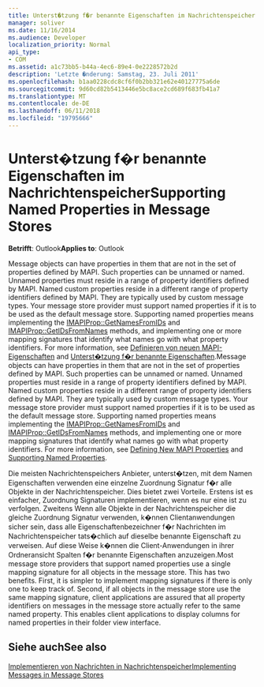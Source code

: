 ```yaml
---
title: Unterst�tzung f�r benannte Eigenschaften im Nachrichtenspeicher
manager: soliver
ms.date: 11/16/2014
ms.audience: Developer
localization_priority: Normal
api_type:
- COM
ms.assetid: a1c73bb5-b44a-4ec6-89e4-0e2228572b2d
description: 'Letzte �nderung: Samstag, 23. Juli 2011'
ms.openlocfilehash: b1aa0228cdc8cf6f0b2bb321e62e40127775a6de
ms.sourcegitcommit: 9d60cd82b5413446e5bc8ace2cd689f683fb41a7
ms.translationtype: MT
ms.contentlocale: de-DE
ms.lasthandoff: 06/11/2018
ms.locfileid: "19795666"
---
```

# <a name="supporting-named-properties-in-message-stores"></a><span data-ttu-id="1c618-103">Unterst�tzung f�r benannte Eigenschaften im Nachrichtenspeicher</span><span class="sxs-lookup"><span data-stu-id="1c618-103">Supporting Named Properties in Message Stores</span></span>

  
  
<span data-ttu-id="1c618-104">**Betrifft**: Outlook</span><span class="sxs-lookup"><span data-stu-id="1c618-104">**Applies to**: Outlook</span></span> 
  
<span data-ttu-id="1c618-p101">Message objects can have properties in them that are not in the set of properties defined by MAPI. Such properties can be unnamed or named. Unnamed properties must reside in a range of property identifiers defined by MAPI. Named custom properties reside in a different range of property identifiers defined by MAPI. They are typically used by custom message types. Your message store provider must support named properties if it is to be used as the default message store. Supporting named properties means implementing the [IMAPIProp::GetNamesFromIDs](imapiprop-getnamesfromids.md) and [IMAPIProp::GetIDsFromNames](imapiprop-getidsfromnames.md) methods, and implementing one or more mapping signatures that identify what names go with what property identifiers. For more information, see [Definieren von neuen MAPI-Eigenschaften](defining-new-mapi-properties.md) and [Unterst�tzung f�r benannte Eigenschaften](supporting-named-properties.md).</span><span class="sxs-lookup"><span data-stu-id="1c618-p101">Message objects can have properties in them that are not in the set of properties defined by MAPI. Such properties can be unnamed or named. Unnamed properties must reside in a range of property identifiers defined by MAPI. Named custom properties reside in a different range of property identifiers defined by MAPI. They are typically used by custom message types. Your message store provider must support named properties if it is to be used as the default message store. Supporting named properties means implementing the [IMAPIProp::GetNamesFromIDs](imapiprop-getnamesfromids.md) and [IMAPIProp::GetIDsFromNames](imapiprop-getidsfromnames.md) methods, and implementing one or more mapping signatures that identify what names go with what property identifiers. For more information, see [Defining New MAPI Properties](defining-new-mapi-properties.md) and [Supporting Named Properties](supporting-named-properties.md).</span></span>
  
<span data-ttu-id="1c618-p102">Die meisten Nachrichtenspeichers Anbieter, unterst�tzen, mit dem Namen Eigenschaften verwenden eine einzelne Zuordnung Signatur f�r alle Objekte in der Nachrichtenspeicher. Dies bietet zwei Vorteile. Erstens ist es einfacher, Zuordnung Signaturen implementieren, wenn es nur eine ist zu verfolgen. Zweitens Wenn alle Objekte in der Nachrichtenspeicher die gleiche Zuordnung Signatur verwenden, k�nnen Clientanwendungen sicher sein, dass alle Eigenschaftenbezeichner f�r Nachrichten im Nachrichtenspeicher tats�chlich auf dieselbe benannte Eigenschaft zu verweisen. Auf diese Weise k�nnen die Client-Anwendungen in ihrer Ordneransicht Spalten f�r benannte Eigenschaften anzuzeigen.</span><span class="sxs-lookup"><span data-stu-id="1c618-p102">Most message store providers that support named properties use a single mapping signature for all objects in the message store. This has two benefits. First, it is simpler to implement mapping signatures if there is only one to keep track of. Second, if all objects in the message store use the same mapping signature, client applications are assured that all property identifiers on messages in the message store actually refer to the same named property. This enables client applications to display columns for named properties in their folder view interface.</span></span>
  
## <a name="see-also"></a><span data-ttu-id="1c618-118">Siehe auch</span><span class="sxs-lookup"><span data-stu-id="1c618-118">See also</span></span>



[<span data-ttu-id="1c618-119">Implementieren von Nachrichten in Nachrichtenspeicher</span><span class="sxs-lookup"><span data-stu-id="1c618-119">Implementing Messages in Message Stores</span></span>](implementing-messages-in-message-stores.md)

